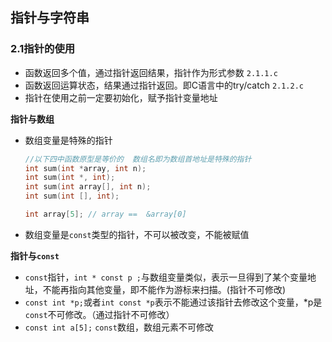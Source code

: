 ## 指针与字符串

### 2.1指针的使用

* 函数返回多个值，通过指针返回结果，指针作为形式参数 `2.1.1.c`
* 函数返回运算状态，结果通过指针返回。即C语言中的try/catch `2.1.2.c`
* 指针在使用之前一定要初始化，赋予指针变量地址

**指针与数组**

* 数组变量是特殊的指针

  ```c
  //以下四中函数原型是等价的  数组名即为数组首地址是特殊的指针
  int sum(int *array, int n);
  int sum(int *, int);
  int sum(int array[], int n);
  int sum(int [], int);
  
  int array[5]; // array ==  &array[0]
  ```

* 数组变量是`const`类型的指针，不可以被改变，不能被赋值

**指针与`const`**

* `const`指针，`int * const p ;`与数组变量类似，表示一旦得到了某个变量地址，不能再指向其他变量，即不能作为游标来扫描。(指针不可修改)
* `const int *p;`或者`int const *p`表示不能通过该指针去修改这个变量，*p是`const`不可修改。（通过指针不可修改）
* `const int a[5];` `const`数组，数组元素不可修改

